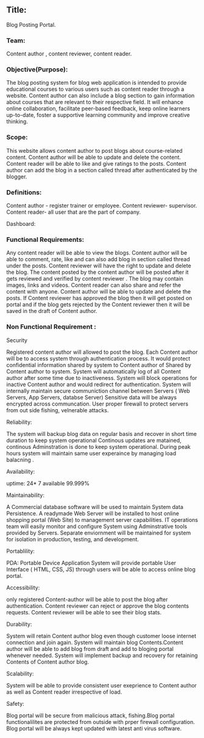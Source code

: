 <h2> Title:</h2>
 Blog Posting Portal.

<h3>Team:</h3>

Content author , content reviewer, content reader.

<h3>Objective(Purpose):</h3>

The blog posting system for blog web application is intended to provide educational courses
to various users such as content reader through a website. Content author can also include
a blog section to gain information about courses that are relevant to their respective field. It
will enhance online collaboration, facilitate peer-based feedback, keep online learners up-to-date,
foster a supportive learning community and improve creative thinking. 

<h3>Scope:</h3>

This website allows content author to post blogs about course-related content.
Content author will be able to update and delete the content.
Content reader will be able to like and give ratings to the posts.
Content author can add the blog in a section called thread after authenticated by the blogger.


<h3>Definitions:</h3>

Content author - register trainer or employee.
Content reviewer- supervisor.
Content reader- all user that are the part of company.

Dashboard:

<h3>Functional Requirements:</h3>

Any content reader will be able to view the blogs. 
Content author will be able to comment, rate, like and can also
add blog in section called thread under the posts.
Content reviewer will have the right to update and delete the blog.
The content posted by the content author will be posted after it gets reviewed and 
verified by content reviewer .
The blog may contain images, links and videos.
Content reader can also share and refer the content with anyone.
Content author will be able to update and delete the posts.
If Content reviewer has approved the blog then it will get posted on portal and if the blog gets rejected by the Content reviewer then it will be saved in the draft of Content author.

<h3>Non Functional Requirement :</h3>

Security

Registered content author will allowed to post the blog.
Each Content author will be to access system through authentication process.
It would protect confidential information shared by system to Content author 
of Shared by  Content author to system. System will automatically log of all Content author
after some time due to inactiveness. System will block operations for inactive Content author
and would redirect for authentication. System will internally maintain secure communiction
channel between Servers ( Web Servers, App Servers, databse Server) Sensitive data will
be always encrypted across communcation. User proper firewall to protect servers 
from out side fishing, velnerable attacks.

Reliability:

The system will backup blog data on regular basis and recover
in short time duration to keep system operational Continous updates are matained,
continous Adminstration is done to keep system operational. During peak hours system
will maintain same user experaince by managing load balacning .

Availability:

uptime: 24* 7 available 99.999%

Maintainability:

A Commercial database software will be used to maintain System data Persistence.
A readymade Web Server will be installed to host online shopping portal (Web Site)
to management server capabilities. IT operations team will easily monitor and
configure System using Adminstrative tools provided by Servers. Separate enviornment
will be maintained for system for isolation in production, testing, and development.

Portablility:

PDA: Portable Device Application System will provide portable User Interface
( HTML, CSS, JS) through users will be able to access online blog portal.

Accessibility:

only registered Content-author will be able to post the blog after authentication.
Content reviewer  can reject or approve the blog contents requests.
Content reviewer  will be able to see their blog stats.

Durability:

System will retain Content author blog  even though customer loose internet connection and join again.
System will maintain blog Contents.Content author will be able to add blog from draft
and add to bloging portal whenever needed. System will implement backup and recovery for retaining 
Contents of Content author blog.

Scalability:

System will be able to provide consistent user exeprience to Content author as well as Content reader irrespective of load.

Safety:

Blog portal will be secure from malicious attack, fishing.Blog portal functionalilites are protected from outside 
with prper firewall configuration. Blog portal will be always kept updated with latest anti virus software.
